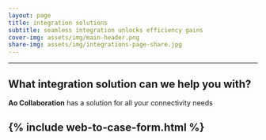 ```yaml
---
layout: page
title: integration solutions
subtitle: seamless integration unlocks efficiency gains
cover-img: assets/img/main-header.png
share-img: assets/img/integrations-page-share.jpg
---
```


---
## What integration solution can we help you with?

**Ao Collaboration** has a solution for all your connectivity needs

{% include web-to-case-form.html %}
---
